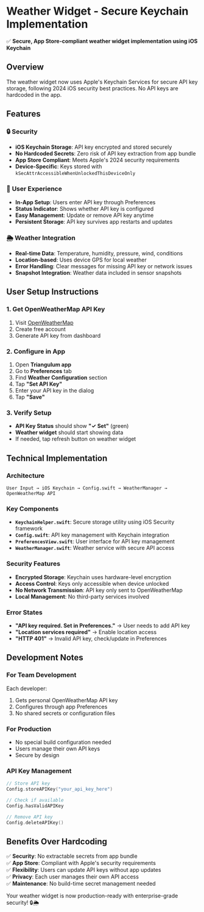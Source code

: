 # Weather Widget - Secure Keychain Implementation

✅ **Secure, App Store-compliant weather widget implementation using iOS Keychain**

## Overview

The weather widget now uses Apple's Keychain Services for secure API key storage, following 2024 iOS security best practices. No API keys are hardcoded in the app.

## Features

### 🔒 **Security**
- **iOS Keychain Storage**: API key encrypted and stored securely
- **No Hardcoded Secrets**: Zero risk of API key extraction from app bundle
- **App Store Compliant**: Meets Apple's 2024 security requirements
- **Device-Specific**: Keys stored with `kSecAttrAccessibleWhenUnlockedThisDeviceOnly`

### 📱 **User Experience**
- **In-App Setup**: Users enter API key through Preferences
- **Status Indicator**: Shows whether API key is configured
- **Easy Management**: Update or remove API key anytime
- **Persistent Storage**: API key survives app restarts and updates

### 🌦️ **Weather Integration**
- **Real-time Data**: Temperature, humidity, pressure, wind, conditions
- **Location-based**: Uses device GPS for local weather
- **Error Handling**: Clear messages for missing API key or network issues
- **Snapshot Integration**: Weather data included in sensor snapshots

## User Setup Instructions

### 1. Get OpenWeatherMap API Key
1. Visit [OpenWeatherMap](https://openweathermap.org/api)
2. Create free account
3. Generate API key from dashboard

### 2. Configure in App
1. Open **Triangulum app**
2. Go to **Preferences** tab
3. Find **Weather Configuration** section
4. Tap **"Set API Key"**
5. Enter your API key in the dialog
6. Tap **"Save"**

### 3. Verify Setup
- **API Key Status** should show **"✓ Set"** (green)
- **Weather widget** should start showing data
- If needed, tap refresh button on weather widget

## Technical Implementation

### Architecture
```
User Input → iOS Keychain → Config.swift → WeatherManager → OpenWeatherMap API
```

### Key Components
- **`KeychainHelper.swift`**: Secure storage utility using iOS Security framework
- **`Config.swift`**: API key management with Keychain integration  
- **`PreferencesView.swift`**: User interface for API key management
- **`WeatherManager.swift`**: Weather service with secure API access

### Security Features
- **Encrypted Storage**: Keychain uses hardware-level encryption
- **Access Control**: Keys only accessible when device unlocked
- **No Network Transmission**: API key only sent to OpenWeatherMap
- **Local Management**: No third-party services involved

### Error States
- **"API key required. Set in Preferences."** → User needs to add API key
- **"Location services required"** → Enable location access
- **"HTTP 401"** → Invalid API key, check/update in Preferences

## Development Notes

### For Team Development
Each developer:
1. Gets personal OpenWeatherMap API key
2. Configures through app Preferences  
3. No shared secrets or configuration files

### For Production
- No special build configuration needed
- Users manage their own API keys
- Secure by design

### API Key Management
```swift
// Store API key
Config.storeAPIKey("your_api_key_here")

// Check if available
Config.hasValidAPIKey

// Remove API key  
Config.deleteAPIKey()
```

## Benefits Over Hardcoding

✅ **Security**: No extractable secrets from app bundle  
✅ **App Store**: Compliant with Apple's security requirements  
✅ **Flexibility**: Users can update API keys without app updates  
✅ **Privacy**: Each user manages their own API access  
✅ **Maintenance**: No build-time secret management needed  

Your weather widget is now production-ready with enterprise-grade security! 🔒🌦️
